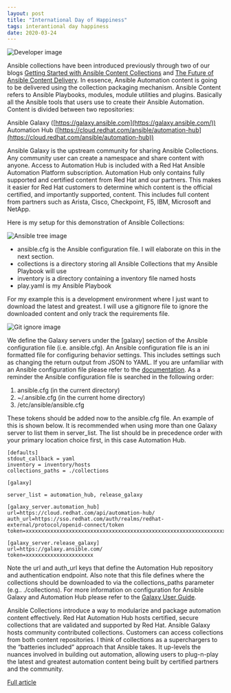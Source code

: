 ```yaml
---
layout: post
title: "International Day of Happiness"
tags: interantional day happiness
date: 2020-03-24
---
```


![Developer image](https://pbs.twimg.com/card_img/1242482564289437696/afaJ9cFm?format=jpg&name=small)

Ansible collections have been introduced previously through two of our blogs 
[Getting Started with Ansible Content Collections](https://www.ansible.com/blog/getting-started-with-ansible-collections) 
and [The Future of Ansible Content Delivery](https://www.ansible.com/blog/the-future-of-ansible-content-delivery). 
In essence, Ansible Automation content is going to be delivered using the collection packaging mechanism.  Ansible 
Content refers to Ansible Playbooks, modules, module utilities and plugins. Basically all the Ansible tools that 
users use to create their Ansible Automation. Content is divided between two repositories:

Ansible Galaxy ([https://galaxy.ansible.com](https://galaxy.ansible.com/))
Automation Hub ([https://cloud.redhat.com/ansible/automation-hub](https://cloud.redhat.com/ansible/automation-hub))

Ansible Galaxy is the upstream community for sharing Ansible Collections.  Any community user can create a 
namespace and share content with anyone. Access to Automation Hub is included with a Red Hat Ansible Automation 
Platform subscription.  Automation Hub only contains fully supported and certified content from Red Hat and our 
partners. This makes it easier for Red Hat customers to determine which content is the official certified, and 
importantly supported, content.  This includes full content from partners such as Arista, Cisco, Checkpoint, F5, 
IBM, Microsoft and NetApp. 

Here is my setup for this demonstration of Ansible Collections:

![Ansible tree image](https://www.ansible.com/hs-fs/hubfs/Ajay%20blog%201.png?width=177&name=Ajay%20blog%201.png)

- ansible.cfg is the Ansible configuration file.  I will elaborate on this in the next section.
- collections is a directory storing all Ansible Collections that my Ansible Playbook will use
- inventory is a directory containing a inventory file named hosts
- play.yaml is my Ansible Playbook

For my example this is a development environment where I just want to download the latest and greatest.  I will use a gitignore file to ignore the downloaded content and only track the requirements file.

![Git ignore image](https://www.ansible.com/hs-fs/hubfs/Ajay%20blog%202.png?width=551&name=Ajay%20blog%202.png)

We define the Galaxy servers under the [galaxy] section of the Ansible configuration file (i.e. ansible.cfg).  An 
Ansible configuration file is an ini formatted file for configuring behavior settings.  This includes settings 
such as changing the return output from JSON to YAML. If you are unfamiliar with an Ansible configuration file 
please refer to the [documentation](https://docs.ansible.com/ansible/latest/installation_guide/intro_configuration.html). 
As a reminder the Ansible configuration file is searched in the following order:

1. ansible.cfg (in the current directory)
2. ~/.ansible.cfg (in the current home directory)
3. /etc/ansible/ansible.cfg 

These tokens should be added now to the ansible.cfg file. An example of this is shown below.  It is recommended 
when using more than one Galaxy server to list them in server_list. The list should be in precedence order with 
your primary location choice first, in this case Automation Hub.

```
[defaults]
stdout_callback = yaml
inventory = inventory/hosts
collections_paths = ./collections

[galaxy]

server_list = automation_hub, release_galaxy

[galaxy_server.automation_hub]
url=https://cloud.redhat.com/api/automation-hub/
auth_url=https://sso.redhat.com/auth/realms/redhat-external/protocol/openid-connect/token
token=xxxxxxxxxxxxxxxxxxxxxxxxxxxxxxxxxxxxxxxxxxxxxxxxxxxxxxxxxxxxxxxxxxxxxxxxxxxxxxxxxxxxxxxxxxxxxxxxxxxxxxxxxxxxxxxxxxxxxxxxxxxxxxxxxxxxxxxxxxxxxxxxxxxxxxxxxxxxxxxxxxxxxxxxxxxxxxxxxxxxxxxxxxxxxxxxxxxxxxxxxxxxxxxxxxxxxxxxxxxxxxxxxxxxxxxxxxxxxxxxxxxxxxxxx

[galaxy_server.release_galaxy]
url=https://galaxy.ansible.com/
token=xxxxxxxxxxxxxxxxxxxxxx
```

Note the url and auth_url keys that define the Automation Hub repository and authentication endpoint. Also note that 
this file defines where the collections should be downloaded to via the collections_paths parameter (e.g.. ./collections). 
For more information on configuration for Ansible Galaxy and Automation Hub please refer to the 
[Galaxy User Guide](https://docs.ansible.com/ansible/latest/galaxy/user_guide.html#galaxy-user-guide).

Ansible Collections introduce a way to modularize and package automation content effectively. Red Hat Automation 
Hub hosts certified, secure collections that are validated and supported by Red Hat. Ansible Galaxy hosts community 
contributed collections. Customers can access collections from both content repositories. I think of collections as 
a superchargers to the “batteries included” approach that Ansible takes. It up-levels the nuances involved in 
building out automation, allowing users to plug-n-play the latest and greatest automation content being built by 
certified partners and the community.

[Full article](https://www.ansible.com/blog/hands-on-with-ansible-collections)
